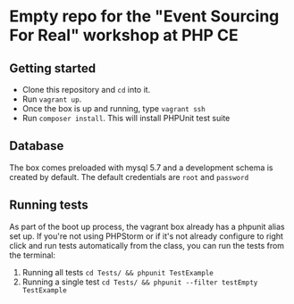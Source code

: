 # Empty repo for the "Event Sourcing For Real" workshop at PHP CE

## Getting started
- Clone this repository and `cd` into it.
- Run `vagrant up`.
- Once the box is up and running, type `vagrant ssh`
- Run `composer install`. This will install PHPUnit test suite

## Database
The box comes preloaded with mysql 5.7 and a development schema is created by default. The default credentials are `root` and `password`

## Running tests
As part of the boot up process, the vagrant box already has a phpunit alias set up.
If you're not using PHPStorm or if it's not already configure to right click and run tests automatically from the class, you can run the tests from the terminal:
1. Running all tests
`cd Tests/ && phpunit TestExample`
2. Running a single test
`cd Tests/ && phpunit --filter testEmpty TestExample`